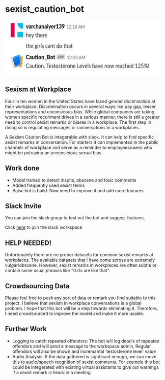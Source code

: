 # sexist_caution_bot

<p align="center">
<img src="img/bot_img.png" width="550" height="180" />
</p>


## Sexism at Workplace
Four in ten women in the United States have faced gender dicrimination at their workplace. Discrimination occurs in several ways like pay gap, lesser representations and unconsicous bias. While global companies are taking women specific recuriment drives in a serious manner, there is still a greater need to control sexist remarks or biases in a workplace. The first step in doing so is regulating messages or conversations in a workplaces.

A Sexism Caution Bot is integerable with slack. It can help to find specific sexist remarks in conversation. For starters it can implemented in the public channels of workplace and serve as a reminder to employees/users who might be potraying an unconsicious sexual bias

## Work done
- Model trained to detect insults, obscene and toxic comments
- Added frequently used sexist terms
- Baisc bot is build. Now need to improve it and add more features

## Slack Invite

You can join the slack group to test out the bot and suggest features.

Click [here](https://join.slack.com/t/sexist-caution-bot/shared_invite/enQtNTQyNzE1MzMxODE1LTZiNDJjYWZjZWU1ZDIwOGQ1ZGY3NTE2YWUxY2RlY2NjMGIzMmRjMmFjYmJlNjkwNTc2MTU4ZTVjMjA0NGFkZWM) to join the slack workspace

## HELP NEEDED!
Unfortunately there are no proper datasets for common sexist remarks at workplaces. The avaliable datasets that I have come across are extremely vulgar/obscene. However, sexist remarks in workplaces are often subtle or contain some usual phrases like "Girls are like that".

## Crowdsourcing Data
Please feel free to push any sort of data or remark you find suitable to this project. I believe that sexism in workplace conversations is a global problem. I hope that this bot will be a step towards eliminating it. Therefore, I need crowdsourced to improve the model and make it more usable.

## Further Work
- Logging to catch repeated offendors: The bot will log details of repeated offendors and will send a message to the workspace admin. Regular offendors will also be shown and incremantal 'testosterone level' value
- Audio Analysis: If the data gathered is signficant enough, we can move this to audio/speech reognition of sexist comments. For example this bot could be integerated with existing virtual assistants to give out warnings if a sexist remark is heard in a meeting.
